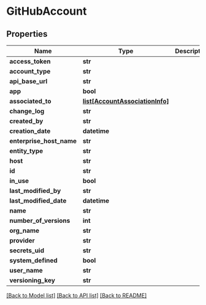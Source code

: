 # GitHubAccount

## Properties
Name | Type | Description | Notes
------------ | ------------- | ------------- | -------------
**access_token** | **str** |  | [optional] 
**account_type** | **str** |  | [optional] 
**api_base_url** | **str** |  | [optional] 
**app** | **bool** |  | [optional] 
**associated_to** | [**list[AccountAssociationInfo]**](AccountAssociationInfo.md) |  | [optional] 
**change_log** | **str** |  | [optional] 
**created_by** | **str** |  | [optional] 
**creation_date** | **datetime** |  | [optional] 
**enterprise_host_name** | **str** |  | [optional] 
**entity_type** | **str** |  | [optional] 
**host** | **str** |  | [optional] 
**id** | **str** |  | [optional] 
**in_use** | **bool** |  | [optional] 
**last_modified_by** | **str** |  | [optional] 
**last_modified_date** | **datetime** |  | [optional] 
**name** | **str** |  | [optional] 
**number_of_versions** | **int** |  | [optional] 
**org_name** | **str** |  | [optional] 
**provider** | **str** |  | [optional] 
**secrets_uid** | **str** |  | [optional] 
**system_defined** | **bool** |  | [optional] 
**user_name** | **str** |  | [optional] 
**versioning_key** | **str** |  | [optional] 

[[Back to Model list]](../README.md#documentation-for-models) [[Back to API list]](../README.md#documentation-for-api-endpoints) [[Back to README]](../README.md)


